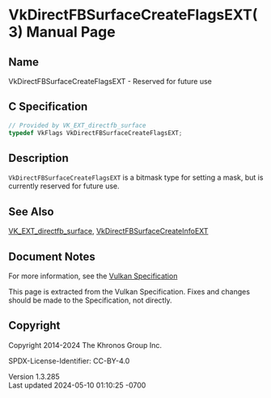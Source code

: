 # VkDirectFBSurfaceCreateFlagsEXT(3) Manual Page

## Name

VkDirectFBSurfaceCreateFlagsEXT - Reserved for future use



## <a href="#_c_specification" class="anchor"></a>C Specification

``` c
// Provided by VK_EXT_directfb_surface
typedef VkFlags VkDirectFBSurfaceCreateFlagsEXT;
```

## <a href="#_description" class="anchor"></a>Description

`VkDirectFBSurfaceCreateFlagsEXT` is a bitmask type for setting a mask,
but is currently reserved for future use.

## <a href="#_see_also" class="anchor"></a>See Also

[VK_EXT_directfb_surface](https://registry.khronos.org/vulkan/specs/1.3-extensions/man/html/VK_EXT_directfb_surface.html),
[VkDirectFBSurfaceCreateInfoEXT](https://registry.khronos.org/vulkan/specs/1.3-extensions/man/html/VkDirectFBSurfaceCreateInfoEXT.html)

## <a href="#_document_notes" class="anchor"></a>Document Notes

For more information, see the <a
href="https://registry.khronos.org/vulkan/specs/1.3-extensions/html/vkspec.html#VkDirectFBSurfaceCreateFlagsEXT"
target="_blank" rel="noopener">Vulkan Specification</a>

This page is extracted from the Vulkan Specification. Fixes and changes
should be made to the Specification, not directly.

## <a href="#_copyright" class="anchor"></a>Copyright

Copyright 2014-2024 The Khronos Group Inc.

SPDX-License-Identifier: CC-BY-4.0

Version 1.3.285  
Last updated 2024-05-10 01:10:25 -0700
